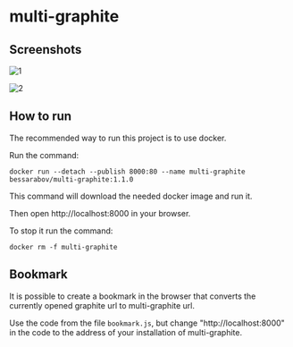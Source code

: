 # multi-graphite

## Screenshots

![1](https://user-images.githubusercontent.com/47263/192137531-97765244-dd14-44a8-b5e4-e4494047aec1.png)

![2](https://user-images.githubusercontent.com/47263/192137544-c0c418fb-2846-4b01-a211-0e6adec5b756.png)

## How to run

The recommended way to run this project is to use docker.

Run the command:

```
docker run --detach --publish 8000:80 --name multi-graphite bessarabov/multi-graphite:1.1.0
```

This command will download the needed docker image and run it.

Then open http://localhost:8000 in your browser.

To stop it run the command:

```
docker rm -f multi-graphite
```

## Bookmark

It is possible to create a bookmark in the browser that converts the currently
opened graphite url to multi-graphite url.

Use the code from the file `bookmark.js`, but change
"http://localhost:8000" in the code to the address of your
installation of multi-graphite.
